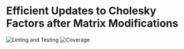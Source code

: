 # Efficient Updates to Cholesky Factors after Matrix Modifications

![Linting and Testing](https://github.com/marvinpfoertner/cholupdates/workflows/Linting%20and%20Testing/badge.svg?branch=master)
![Coverage](https://img.shields.io/codecov/c/github/marvinpfoertner/cholupdates)
